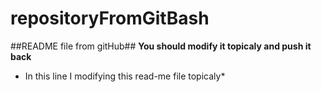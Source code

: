 # repositoryFromGitBash
##README file from gitHub##
**You should modify it topicaly and push it back**
* In this line I modifying this read-me file topicaly*
